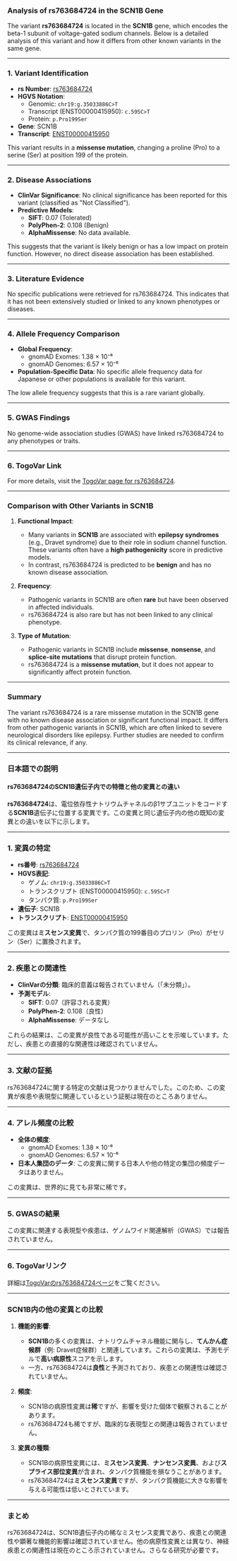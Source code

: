 ### Analysis of rs763684724 in the SCN1B Gene

The variant **rs763684724** is located in the **SCN1B** gene, which encodes the beta-1 subunit of voltage-gated sodium channels. Below is a detailed analysis of this variant and how it differs from other known variants in the same gene.

---

### 1. **Variant Identification**
- **rs Number**: [rs763684724](https://identifiers.org/dbsnp/rs763684724)
- **HGVS Notation**:
  - Genomic: `chr19:g.35033886C>T`
  - Transcript (ENST00000415950): `c.595C>T`
  - Protein: `p.Pro199Ser`
- **Gene**: SCN1B
- **Transcript**: [ENST00000415950](https://www.ensembl.org/Homo_sapiens/Transcript/Summary?db=core;t=ENST00000415950)

This variant results in a **missense mutation**, changing a proline (Pro) to a serine (Ser) at position 199 of the protein.

---

### 2. **Disease Associations**
- **ClinVar Significance**: No clinical significance has been reported for this variant (classified as "Not Classified").
- **Predictive Models**:
  - **SIFT**: 0.07 (Tolerated)
  - **PolyPhen-2**: 0.108 (Benign)
  - **AlphaMissense**: No data available.

This suggests that the variant is likely benign or has a low impact on protein function. However, no direct disease association has been established.

---

### 3. **Literature Evidence**
No specific publications were retrieved for rs763684724. This indicates that it has not been extensively studied or linked to any known phenotypes or diseases.

---

### 4. **Allele Frequency Comparison**
- **Global Frequency**:
  - gnomAD Exomes: 1.38 × 10⁻⁶
  - gnomAD Genomes: 6.57 × 10⁻⁶
- **Population-Specific Data**: No specific allele frequency data for Japanese or other populations is available for this variant.

The low allele frequency suggests that this is a rare variant globally.

---

### 5. **GWAS Findings**
No genome-wide association studies (GWAS) have linked rs763684724 to any phenotypes or traits.

---

### 6. **TogoVar Link**
For more details, visit the [TogoVar page for rs763684724](https://togovar.org/variant/19-35033886-C-T).

---

### Comparison with Other Variants in SCN1B
1. **Functional Impact**:
   - Many variants in **SCN1B** are associated with **epilepsy syndromes** (e.g., Dravet syndrome) due to their role in sodium channel function. These variants often have a **high pathogenicity** score in predictive models.
   - In contrast, rs763684724 is predicted to be **benign** and has no known disease association.

2. **Frequency**:
   - Pathogenic variants in SCN1B are often **rare** but have been observed in affected individuals.
   - rs763684724 is also rare but has not been linked to any clinical phenotype.

3. **Type of Mutation**:
   - Pathogenic variants in SCN1B include **missense**, **nonsense**, and **splice-site mutations** that disrupt protein function.
   - rs763684724 is a **missense mutation**, but it does not appear to significantly affect protein function.

---

### Summary
The variant rs763684724 is a rare missense mutation in the SCN1B gene with no known disease association or significant functional impact. It differs from other pathogenic variants in SCN1B, which are often linked to severe neurological disorders like epilepsy. Further studies are needed to confirm its clinical relevance, if any.

---

### 日本語での説明

#### rs763684724のSCN1B遺伝子内での特徴と他の変異との違い

**rs763684724**は、電位依存性ナトリウムチャネルのβ1サブユニットをコードする**SCN1B**遺伝子に位置する変異です。この変異と同じ遺伝子内の他の既知の変異との違いを以下に示します。

---

### 1. **変異の特定**
- **rs番号**: [rs763684724](https://identifiers.org/dbsnp/rs763684724)
- **HGVS表記**:
  - ゲノム: `chr19:g.35033886C>T`
  - トランスクリプト (ENST00000415950): `c.595C>T`
  - タンパク質: `p.Pro199Ser`
- **遺伝子**: SCN1B
- **トランスクリプト**: [ENST00000415950](https://www.ensembl.org/Homo_sapiens/Transcript/Summary?db=core;t=ENST00000415950)

この変異は**ミスセンス変異**で、タンパク質の199番目のプロリン（Pro）がセリン（Ser）に置換されます。

---

### 2. **疾患との関連性**
- **ClinVarの分類**: 臨床的意義は報告されていません（「未分類」）。
- **予測モデル**:
  - **SIFT**: 0.07（許容される変異）
  - **PolyPhen-2**: 0.108（良性）
  - **AlphaMissense**: データなし

これらの結果は、この変異が良性である可能性が高いことを示唆しています。ただし、疾患との直接的な関連性は確認されていません。

---

### 3. **文献の証拠**
rs763684724に関する特定の文献は見つかりませんでした。このため、この変異が疾患や表現型に関連しているという証拠は現在のところありません。

---

### 4. **アレル頻度の比較**
- **全体の頻度**:
  - gnomAD Exomes: 1.38 × 10⁻⁶
  - gnomAD Genomes: 6.57 × 10⁻⁶
- **日本人集団のデータ**: この変異に関する日本人や他の特定の集団の頻度データはありません。

この変異は、世界的に見ても非常に稀です。

---

### 5. **GWASの結果**
この変異に関連する表現型や疾患は、ゲノムワイド関連解析（GWAS）では報告されていません。

---

### 6. **TogoVarリンク**
詳細は[TogoVarのrs763684724ページ](https://togovar.org/variant/19-35033886-C-T)をご覧ください。

---

### SCN1B内の他の変異との比較
1. **機能的影響**:
   - **SCN1B**の多くの変異は、ナトリウムチャネル機能に関与し、**てんかん症候群**（例: Dravet症候群）と関連しています。これらの変異は、予測モデルで**高い病原性**スコアを示します。
   - 一方、rs763684724は**良性**と予測されており、疾患との関連性は確認されていません。

2. **頻度**:
   - SCN1Bの病原性変異は**稀**ですが、影響を受けた個体で観察されることがあります。
   - rs763684724も稀ですが、臨床的な表現型との関連は報告されていません。

3. **変異の種類**:
   - SCN1Bの病原性変異には、**ミスセンス変異**、**ナンセンス変異**、および**スプライス部位変異**が含まれ、タンパク質機能を損なうことがあります。
   - rs763684724は**ミスセンス変異**ですが、タンパク質機能に大きな影響を与える可能性は低いとされています。

---

### まとめ
rs763684724は、SCN1B遺伝子内の稀なミスセンス変異であり、疾患との関連性や顕著な機能的影響は確認されていません。他の病原性変異とは異なり、神経疾患との関連性は現在のところ示されていません。さらなる研究が必要です。


